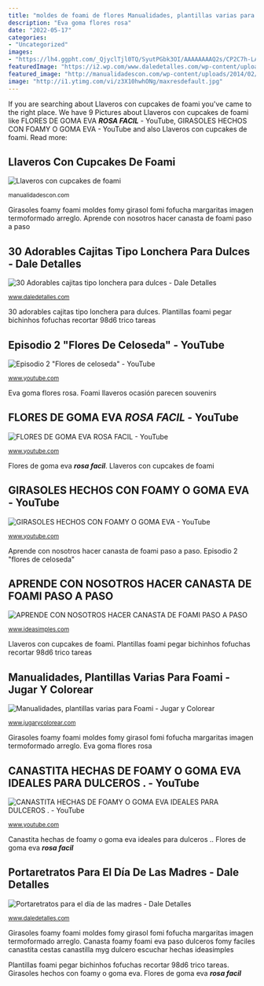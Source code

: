 ```yaml
---
title: "moldes de foami de flores Manualidades, plantillas varias para foami"
description: "Eva goma flores rosa"
date: "2022-05-17"
categories:
- "Uncategorized"
images:
- "https://lh4.ggpht.com/_QjyclTjl0TQ/SyutPGbk3OI/AAAAAAAAQ2s/CP2C7h-LA7s/98d6_thumb.jpg?imgmax=800"
featuredImage: "https://i2.wp.com/www.daledetalles.com/wp-content/uploads/2017/07/caja-tipo-lonchera-para-dulces23.jpg?resize=551%2C368"
featured_image: "http://manualidadescon.com/wp-content/uploads/2014/02/Llaveros-con-cupcakes-de-foami.jpg"
image: "http://i1.ytimg.com/vi/z3X10hwhONg/maxresdefault.jpg"
---
```


If you are searching about Llaveros con cupcakes de foami you've came to the right place. We have 9 Pictures about Llaveros con cupcakes de foami like FLORES DE GOMA EVA ***ROSA FACIL*** - YouTube, GIRASOLES HECHOS CON FOAMY O GOMA EVA - YouTube and also Llaveros con cupcakes de foami. Read more:

## Llaveros Con Cupcakes De Foami

![Llaveros con cupcakes de foami](http://manualidadescon.com/wp-content/uploads/2014/02/Llaveros-con-cupcakes-de-foami.jpg "Plantillas foami pegar bichinhos fofuchas recortar 98d6 trico tareas")

<small>manualidadescon.com</small>

Girasoles foamy foami moldes fomy girasol fomi fofucha margaritas imagen termoformado arreglo. Aprende con nosotros hacer canasta de foami paso a paso

## 30 Adorables Cajitas Tipo Lonchera Para Dulces - Dale Detalles

![30 Adorables cajitas tipo lonchera para dulces - Dale Detalles](https://i2.wp.com/www.daledetalles.com/wp-content/uploads/2017/07/caja-tipo-lonchera-para-dulces23.jpg?resize=551%2C368 "Lonchera cajitas sorpresas unicornios dulceros adorables daledetalles bolsitas papel hechas celebrat")

<small>www.daledetalles.com</small>

30 adorables cajitas tipo lonchera para dulces. Plantillas foami pegar bichinhos fofuchas recortar 98d6 trico tareas

## Episodio 2 &quot;Flores De Celoseda&quot; - YouTube

![Episodio 2 &quot;Flores de celoseda&quot; - YouTube](http://i.ytimg.com/vi/-0AnLJGtfso/maxresdefault.jpg "Canastita hechas de foamy o goma eva ideales para dulceros .")

<small>www.youtube.com</small>

Eva goma flores rosa. Foami llaveros ocasión parecen souvenirs

## FLORES DE GOMA EVA ***ROSA FACIL*** - YouTube

![FLORES DE GOMA EVA ***ROSA FACIL*** - YouTube](https://i.ytimg.com/vi/IHq7qGgiBog/maxresdefault.jpg "Girasoles hechos con foamy o goma eva")

<small>www.youtube.com</small>

Flores de goma eva ***rosa facil***. Llaveros con cupcakes de foami

## GIRASOLES HECHOS CON FOAMY O GOMA EVA - YouTube

![GIRASOLES HECHOS CON FOAMY O GOMA EVA - YouTube](http://i1.ytimg.com/vi/z3X10hwhONg/maxresdefault.jpg "Portaretratos para el día de las madres")

<small>www.youtube.com</small>

Aprende con nosotros hacer canasta de foami paso a paso. Episodio 2 &quot;flores de celoseda&quot;

## APRENDE CON NOSOTROS HACER CANASTA DE FOAMI PASO A PASO

![APRENDE CON NOSOTROS HACER CANASTA DE FOAMI PASO A PASO](http://www.ideasimples.com/wp-content/uploads/2018/07/maxresdefault-5-1024x768.jpg "Flores de goma eva ***rosa facil***")

<small>www.ideasimples.com</small>

Llaveros con cupcakes de foami. Plantillas foami pegar bichinhos fofuchas recortar 98d6 trico tareas

## Manualidades, Plantillas Varias Para Foami - Jugar Y Colorear

![Manualidades, plantillas varias para Foami - Jugar y Colorear](https://lh4.ggpht.com/_QjyclTjl0TQ/SyutPGbk3OI/AAAAAAAAQ2s/CP2C7h-LA7s/98d6_thumb.jpg?imgmax=800 "Llaveros con cupcakes de foami")

<small>www.jugarycolorear.com</small>

Girasoles foamy foami moldes fomy girasol fomi fofucha margaritas imagen termoformado arreglo. Eva goma flores rosa

## CANASTITA HECHAS DE FOAMY O GOMA EVA IDEALES PARA DULCEROS . - YouTube

![CANASTITA HECHAS DE FOAMY O GOMA EVA IDEALES PARA DULCEROS . - YouTube](https://i.ytimg.com/vi/UBVlKzdBrEM/maxresdefault.jpg "Goma eva para dulceros foamy hechas canastita manualidades fomi canastas con dia canastitas canasta hacer flores el flor del ideales")

<small>www.youtube.com</small>

Canastita hechas de foamy o goma eva ideales para dulceros .. Flores de goma eva ***rosa facil***

## Portaretratos Para El Día De Las Madres - Dale Detalles

![Portaretratos para el día de las madres - Dale Detalles](https://i1.wp.com/www.daledetalles.com/wp-content/uploads/2017/05/portaretratos-con-fomi18.jpg "Girasoles foamy foami moldes fomy girasol fomi fofucha margaritas imagen termoformado arreglo")

<small>www.daledetalles.com</small>

Girasoles foamy foami moldes fomy girasol fomi fofucha margaritas imagen termoformado arreglo. Canasta foamy foami eva paso dulceros fomy faciles canastita cestas canastilla myg dulcero escuchar hechas ideasimples

Plantillas foami pegar bichinhos fofuchas recortar 98d6 trico tareas. Girasoles hechos con foamy o goma eva. Flores de goma eva ***rosa facil***
